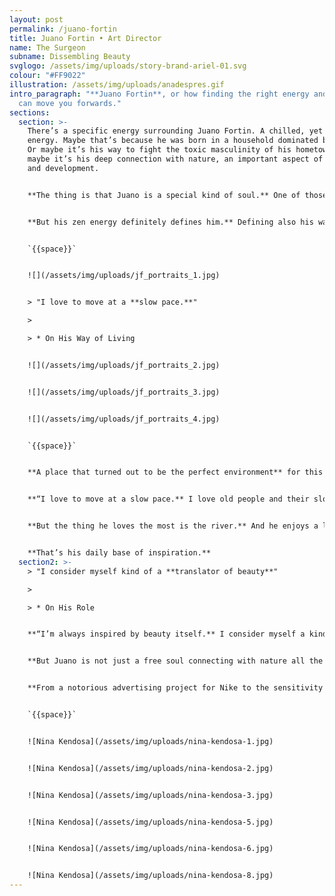 ```yaml
---
layout: post
permalink: /juano-fortin
title: Juano Fortin • Art Director
name: The Surgeon
subname: Dissembling Beauty
svglogo: /assets/img/uploads/story-brand-ariel-01.svg
colour: "#FF9022"
illustration: /assets/img/uploads/anadespres.gif
intro_paragraph: "**Juano Fortin**, or how finding the right energy and flow,
  can move you forwards."
sections:
  section: >-
    There’s a specific energy surrounding Juano Fortin. A chilled, yet powerful
    energy. Maybe that’s because he was born in a household dominated by women.
    Or maybe it’s his way to fight the toxic masculinity of his hometown. Or
    maybe it’s his deep connection with nature, an important aspect of his life
    and development.


    **The thing is that Juano is a special kind of soul.** One of those people you just like from the very beginning. He feels like a friend. Or a distant yet close relative.


    **But his zen energy definitely defines him.** Defining also his ways of living and doing. That’s why he moved to Olivos, Buenos Aires, Argentina, in search of peace of mind, birds singing, and a quiet place to live and work. A place described in his own words as: “Kind of stuck in time.”


    `{{space}}`


    ![](/assets/img/uploads/jf_portraits_1.jpg)


    > "I love to move at a **slow pace.**"

    >

    > * On His Way of Living


    ![](/assets/img/uploads/jf_portraits_2.jpg)


    ![](/assets/img/uploads/jf_portraits_3.jpg)


    ![](/assets/img/uploads/jf_portraits_4.jpg)


    `{{space}}`


    **A place that turned out to be the perfect environment** for this curious soul to escape from the chaos of Buenos Aires city, where he used to live.  


    **“I love to move at a slow pace.** I love old people and their slow habits. I love silence.”


    **But the thing he loves the most is the river.** And he enjoys a lot having it close to his house because it is an important aspect of his day-to-day life. And there's no better therapy for him than sitting by the river facing the sun. And just breathe.


    **That’s his daily base of inspiration.**
  section2: >-
    > "I consider myself kind of a **translator of beauty**"

    >

    > * On His Role


    **“I’m always inspired by beauty itself.** I consider myself a kind of translator of beauty. I think everything is beautiful, sometimes it just needs a little nudge to show it, to display it.”


    **But Juano is not just a free soul connecting with nature all the time.** He is also a perfectionist. A flawless designer and talented illustrator.


    **From a notorious advertising project for Nike to the sensitivity of Beth Comstock’s identity.** From a strategic UX design system for argentinian director Federico Pintos’ movie to a conceptual piece of art based on the most natural elements; Juano is an artist who can simply find beauty in almost everything.


    `{{space}}`


    ![Nina Kendosa](/assets/img/uploads/nina-kendosa-1.jpg)


    ![Nina Kendosa](/assets/img/uploads/nina-kendosa-2.jpg)


    ![Nina Kendosa](/assets/img/uploads/nina-kendosa-3.jpg)


    ![Nina Kendosa](/assets/img/uploads/nina-kendosa-5.jpg)


    ![Nina Kendosa](/assets/img/uploads/nina-kendosa-6.jpg)


    ![Nina Kendosa](/assets/img/uploads/nina-kendosa-8.jpg)
---
```

